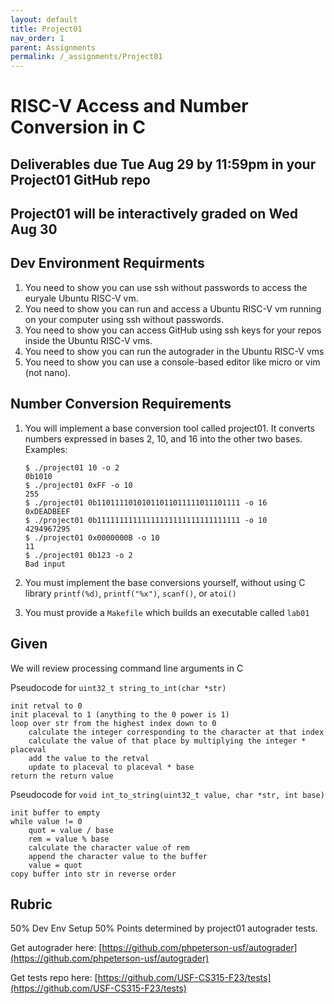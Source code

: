 ```yaml
---
layout: default
title: Project01
nav_order: 1
parent: Assignments
permalink: /_assignments/Project01
---
```


# RISC-V Access and Number Conversion in C

## Deliverables due Tue Aug 29 by 11:59pm in your Project01 GitHub repo

## Project01 will be interactively graded on Wed Aug 30

## Dev Environment Requirments

1. You need to show you can use ssh without passwords to access the euryale Ubuntu RISC-V vm.
2. You need to show you can run and access a Ubuntu RISC-V vm running on your computer using ssh without passwords.
3. You need to show you can access GitHub using ssh keys for your repos inside the Ubuntu RISC-V vms.
4. You need to show you can run the autograder in the Ubuntu RISC-V vms
5. You need to show you can use a console-based editor like micro or vim (not nano).


## Number Conversion Requirements

1. You will implement a base conversion tool called project01. It converts numbers expressed in bases 2, 10, and 16 into the other two bases. Examples:

    ```text    
    $ ./project01 10 -o 2
    0b1010
    $ ./project01 0xFF -o 10
    255
    $ ./project01 0b11011110101011011011111011101111 -o 16
    0xDEADBEEF
    $ ./project01 0b11111111111111111111111111111111 -o 10
    4294967295
    $ ./project01 0x0000000B -o 10
    11
    $ ./project01 0b123 -o 2
    Bad input
    ```

1. You must implement the base conversions yourself, without using C library `printf(%d)`, `printf("%x")`,  `scanf()`, or `atoi()`
1. You must provide a `Makefile` which builds an executable called `lab01`

## Given
We will review processing command line arguments in C

Pseudocode for `uint32_t string_to_int(char *str)`

    init retval to 0
    init placeval to 1 (anything to the 0 power is 1)
    loop over str from the highest index down to 0
        calculate the integer corresponding to the character at that index	
        calculate the value of that place by multiplying the integer * placeval
        add the value to the retval
        update to placeval to placeval * base
    return the return value

Pseudocode for `void int_to_string(uint32_t value, char *str, int base)`

    init buffer to empty
    while value != 0
        quot = value / base
        rem = value % base
        calculate the character value of rem
        append the character value to the buffer
        value = quot
    copy buffer into str in reverse order

## Rubric

50% Dev Env Setup
50% Points determined by project01 autograder tests.

Get autograder here:
[https://github.com/phpeterson-usf/autograder](https://github.com/phpeterson-usf/autograder)

Get tests repo here:
[https://github.com/USF-CS315-F23/tests](https://github.com/USF-CS315-F23/tests)
